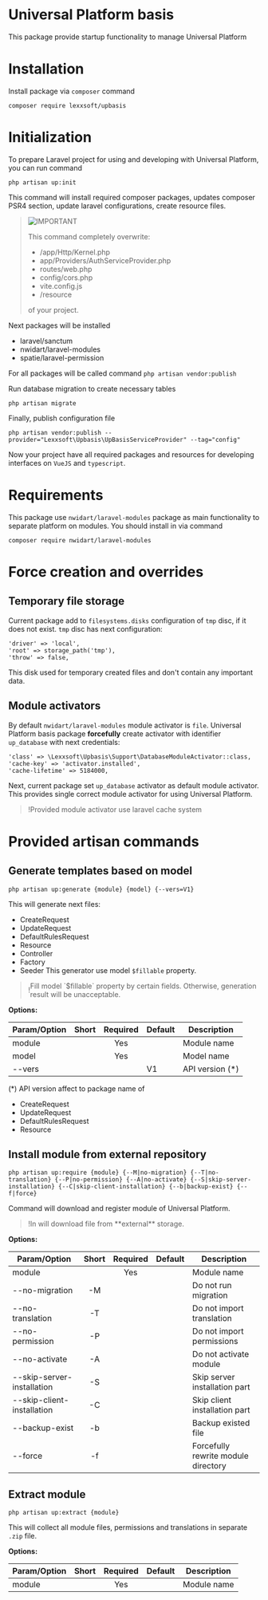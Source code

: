 # Universal Platform basis

This package provide startup functionality to manage Universal Platform

# Installation

Install package via `composer` command

```shell
composer require lexxsoft/upbasis
```

# Initialization

To prepare Laravel project for using and developing with Universal Platform, you can run command

```shell
php artisan up:init
```

This command will install required composer packages, updates composer PSR4 section, update laravel configurations,
create resource files.
> ![IMPORTANT](https://ui-avatars.com/api/?name=!&size=80&background=EB4432&color=FBD2CC&font-size=0.75)
>
> This command completely overwrite:
> * /app/Http/Kernel.php
> * app/Providers/AuthServiceProvider.php
> * routes/web.php
> * config/cors.php
> * vite.config.js
> * /resource
>
> of your project.


Next packages will be installed

* laravel/sanctum
* nwidart/laravel-modules
* spatie/laravel-permission

For all packages will be called command `php artisan vendor:publish`

Run database migration to create necessary tables

```shell
php artisan migrate
```

Finally, publish configuration file

```shell
php artisan vendor:publish --provider="Lexxsoft\Upbasis\UpBasisServiceProvider" --tag="config"
```

Now your project have all required packages and resources for developing interfaces on `VueJS` and `typescript`.

# Requirements

This package use `nwidart/laravel-modules` package as main functionality to separate platform on modules.
You should install in via command

```shell
composer require nwidart/laravel-modules
```

# Force creation and overrides

## Temporary file storage

Current package add to `filesystems.disks` configuration of `tmp` disc, if it does not exist. `tmp` disc has next
configuration:

```shell
'driver' => 'local',
'root' => storage_path('tmp'),
'throw' => false,
```

This disk used for temporary created files and don't contain any important data.

## Module activators

By default `nwidart/laravel-modules` module activator is `file`. Universal Platform basis package **forcefully** create
activator with identifier `up_database` with next credentials:

```shell
'class' => \Lexxsoft\Upbasis\Support\DatabaseModuleActivator::class,
'cache-key' => 'activator.installed',
'cache-lifetime' => 5184000,
```

Next, current package set `up_database` activator as default module activator.
This provides single correct module activator for using Universal Platform.
> <div style="display: flex; align-items: center;">
> <div class="important">!</div>
> <div style="display: flex; align-items: center;">
> Provided module activator use laravel cache system
> </div>
> </div>

# Provided artisan commands

## Generate templates based on model

```shell
php artisan up:generate {module} {model} {--vers=V1}
```

This will generate next files:

* CreateRequest
* UpdateRequest
* DefaultRulesRequest
* Resource
* Controller
* Factory
* Seeder
  This generator use model `$fillable` property.

> <div style="display: flex; align-items: center;">
> <div class="important">!</div>
> <div style="display: flex; align-items: center;">
> Fill model `$fillable` property by certain fields. Otherwise, generation result will be unacceptable.
> </div>
> </div>

**Options:**

| Param/Option | Short  | Required  | Default | Description     |
|--------------|:------:|:---------:|---------|-----------------|
| module       |        |    Yes    |         | Module name     |
| model        |        |    Yes    |         | Model name      |
| --vers       |        |           | V1      | API version (*) |

(*) API version affect to package name of

* CreateRequest
* UpdateRequest
* DefaultRulesRequest
* Resource

## Install module from external repository

```shell
php artisan up:require {module} {--M|no-migration} {--T|no-translation} {--P|no-permission} {--A|no-activate} {--S|skip-server-installation} {--C|skip-client-installation} {--b|backup-exist} {--f|force}
```

Command will download and register module of Universal Platform.
> <div style="display: flex; align-items: center;">
> <div class="important">!</div>
> <div style="display: flex; align-items: center;">
> In will download file from **external** storage.
> </div>
> </div>

**Options:**

| Param/Option               | Short  | Required | Default | Description                         |
|----------------------------|:------:|:--------:|---------|-------------------------------------|
| module                     |        |   Yes    |         | Module name                         |
| --no-migration             |   -M   |          |         | Do not run migration                |
| --no-translation           |   -T   |          |         | Do not import translation           |
| --no-permission            |   -P   |          |         | Do not import permissions           |
| --no-activate              |   -A   |          |         | Do not activate module              |
| --skip-server-installation |   -S   |          |         | Skip server installation part       |
| --skip-client-installation |   -C   |          |         | Skip client installation part       |
| --backup-exist             |   -b   |          |         | Backup existed file                 |
| --force                    |   -f   |          |         | Forcefully rewrite module directory |

## Extract module

```shell
php artisan up:extract {module}
```

This will collect all module files, permissions and translations in separate `.zip` file.

**Options:**

| Param/Option               | Short  | Required | Default | Description                         |
|----------------------------|:------:|:--------:|---------|-------------------------------------|
| module                     |        |   Yes    |         | Module name                         |
